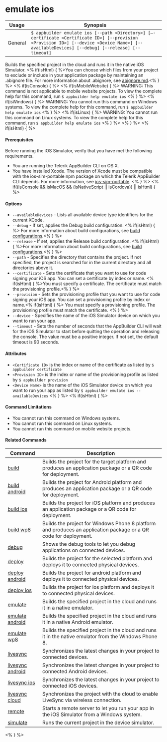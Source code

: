 emulate ios
==========

Usage | Synopsis
------|-------
General | `$ appbuilder emulate ios [--path <Directory>] [–-certificate <Certificate ID>] [--provision <Provision ID>] [--device <Device Name>] [--availableDevices] [--debug] [--release] [--timeout]`

Builds the specified project in the cloud and runs it in the native iOS Simulator. <% if(isHtml) { %>You can choose which files from your project to exclude or include in your application package by maintaining an .abignore file. For more information about .abignore, see [abignore.md](https://github.com/Icenium/icenium-cli/blob/release/ABIGNORE.md).<% } %>
<% if(isConsole) { %>
<% if(isMobileWebsite) { %>
WARNING: This command is not applicable to mobile website projects. To view the complete help for this command, run `$ appbuilder help emulate ios`
<% } %> 
<% if(isWindows) { %>
WARNING: You cannot run this command on Windows systems. To view the complete help for this command, run `$ appbuilder help emulate ios`
<% } %> 
<% if(isLinux) { %>
WARNING: You cannot run this command on Linux systems. To view the complete help for this command, run `$ appbuilder help emulate ios`
<% } %> 
<% } %>
<% if(isHtml) { %>
#### Prerequisites
Before running the iOS Simulator, verify that you have met the following requirements.
* You are running the Telerik AppBuilder CLI on OS X.
* You have installed Xcode. The version of Xcode must be compatible with the ios-sim-portable npm package on which the  Telerik AppBuilder CLI depends.  For more information, see [ios-sim-portable](https://www.npmjs.org/package/ios-sim-portable).
<% } %>
<% if((isConsole && isMacOS && (isNativeScript || isCordova)) || isHtml) { %>
#### Options
* `--availableDevices` - Lists all available device type identifiers for the current XCode.
* `--debug` - If set, applies the Debug build configuration. <% if(isHtml) { %> For more information about build configurations, see [build configurations](http://docs.telerik.com/platform/appbuilder/build-configurations/overview).<% } %>
* `--release` - If set, applies the Release build configuration. <% if(isHtml) { %>For more information about build configurations, see [build configurations](http://docs.telerik.com/platform/appbuilder/build-configurations/overview).<% } %>
* `--path` - Specifies the directory that contains the project. If not specified, the project is searched for in the current directory and all directories above it.
* `--certificate` - Sets the certificate that you want to use for code signing your iOS app. You can set a certificate by index or name. <% if(isHtml) { %>You must specify a certificate. The certificate must match the provisioning profile.<% } %>
* `--provision` - Sets the provisioning profile that you want to use for code signing your iOS app. You can set a provisioning profile by index or name.<% if(isHtml) { %> You must specify a provisioning profile. The provisioning profile must match the certificate. <% } %>    
* `--device` - Specifies the name of the iOS Simulator device on which you want to run your app. 
* `--timeout` - Sets the number of seconds that the AppBuilder CLI will wait for the iOS Simulator to start before quitting the operation and releasing the console. The value must be a positive integer. If not set, the default timeout is 90 seconds.

#### Attributes
* `<Certificate ID>` is the index or name of the certificate as listed by `$ appbuilder certificate`
* `<Provision ID>` is the index or name of the provisioning profile as listed by `$ appbuilder provision`
* `<Device Name>` is the name of the iOS Simulator device on which you want to run your app as listed by `$ appbuilder emulate ios --availableDevices`
<% } %>
<% if(isHtml) { %> 
#### Command Limitations

* You cannot run this command on Windows systems.
* You cannot run this command on Linux systems.
* You cannot run this command on mobile website projects.

#### Related Commands

Command | Description
----------|----------
[build](build.html) | Builds the project for the target platform and produces an application package or a QR code for deployment.
[build android](build-android.html) | Builds the project for Android platform and produces an application package or a QR code for deployment.
[build ios](build-ios.html) | Builds the project for iOS platform and produces an application package or a QR code for deployment.
[build wp8](build-wp8.html) | Builds the project for Windows Phone 8 platform and produces an application package or a QR code for deployment.
[debug](debug.html) | Shows the debug tools to let you debug applications on connected devices.
[deploy](deploy.html) | Builds the project for the selected platform and deploys it to connected physical devices.
[deploy android](deploy-android.html) | Builds the project for android platform and deploys it to connected physical devices.
[deploy ios](deploy-ios.html) | Builds the project for ios platform and deploys it to connected physical devices.
[emulate](emulate.html) | Builds the specified project in the cloud and runs it in a native emulator.
[emulate android](emulate-android.html) | Builds the specified project in the cloud and runs it in a native Android emulator.
[emulate wp8](emulate-wp8.html) | Builds the specified project in the cloud and runs it in the native emulator from the Windows Phone 8.
[livesync](livesync.html) | Synchronizes the latest changes in your project to connected devices.
[livesync android](livesync-android.html) | Synchronizes the latest changes in your project to connected Android devices.
[livesync ios](livesync-ios.html) | Synchronizes the latest changes in your project to connected iOS devices.
[livesync cloud](livesync-cloud.html) | Synchronizes the project with the cloud to enable LiveSync via wireless connection.
[remote](remote.html) | Starts a remote server to let you run your app in the iOS Simulator from a Windows system.
[simulate](simulate.html) | Runs the current project in the device simulator.
<% } %>